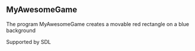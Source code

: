 ## MyAwesomeGame

The program MyAwesomeGame creates a movable red rectangle on a blue background

Supported by SDL